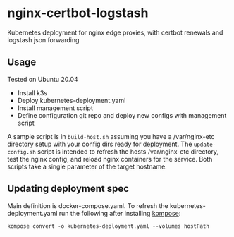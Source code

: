 # nginx-certbot-logstash
Kubernetes deployment for nginx edge proxies, with certbot renewals and logstash json forwarding

## Usage
Tested on Ubuntu 20.04

 - Install k3s
 - Deploy kubernetes-deployment.yaml
 - Install management script
 - Define configuration git repo and deploy new configs with management script

A sample script is in `build-host.sh` assuming you have a /var/nginx-etc directory setup with your config dirs ready for deployment. The `update-config.sh` script is intended to refresh the hosts /var/nginx-etc directory, test the nginx config, and reload nginx containers for the service. Both scripts take a single parameter of the target hostname.

## Updating deployment spec
Main definition is docker-compose.yaml. To refresh the kubernetes-deployment.yaml run the following after installing [kompose](https://kompose.io/):

```
kompose convert -o kubernetes-deployment.yaml --volumes hostPath
```
